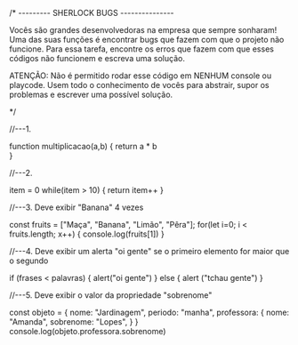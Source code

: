 /* --------- SHERLOCK BUGS --------------- 

Vocês são grandes desenvolvedoras na empresa que sempre sonharam! Uma das suas funções é 
encontrar bugs que fazem com que o projeto não funcione. Para essa tarefa, encontre os erros que fazem com que esses códigos não funcionem e escreva uma solução.

ATENÇÃO: Não é permitido rodar esse código em NENHUM console ou playcode. Usem todo o conhecimento
de vocês para abstrair, supor os problemas e escrever uma possível solução.

*/


//---1.

function multiplicacao(a,b) {
    return a * b  
}

//---2. 

item = 0
while(item > 10) {
    return item++
}


//---3. Deve exibir "Banana" 4 vezes

const fruits = ["Maça", "Banana", "Limão", "Pêra"];
for(let i=0; i < fruits.length; x++) {
    console.log(fruits[1])
}

//---4. Deve exibir um alerta "oi gente" se o primeiro elemento for maior que o segundo

if (frases < palavras) {
    alert("oi gente")
} else {
    alert ("tchau gente")
}


//---5. Deve exibir o valor da propriedade "sobrenome"


const objeto = {
  nome: "Jardinagem",
  periodo: "manha",
  professora: {
      nome: "Amanda",
      sobrenome: "Lopes",
  }
}
console.log(objeto.professora.sobrenome)